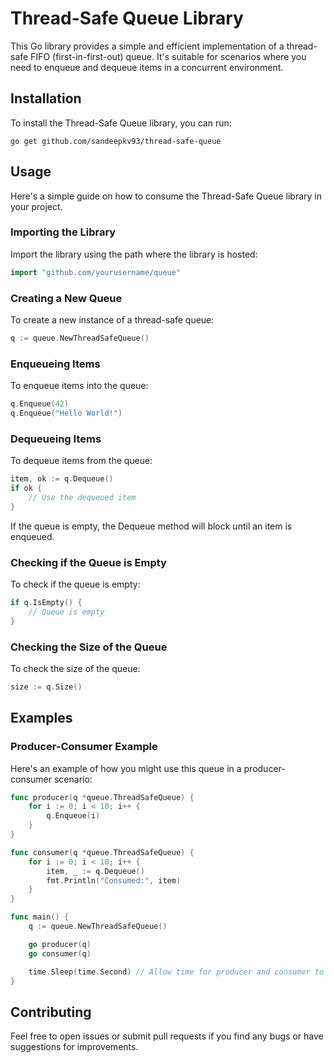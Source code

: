 # Thread-Safe Queue Library

This Go library provides a simple and efficient implementation of a thread-safe FIFO (first-in-first-out) queue. It's suitable for scenarios where you need to enqueue and dequeue items in a concurrent environment.

## Installation

To install the Thread-Safe Queue library, you can run:

```shell
go get github.com/sandeepkv93/thread-safe-queue
```

## Usage

Here's a simple guide on how to consume the Thread-Safe Queue library in your project.

### Importing the Library

Import the library using the path where the library is hosted:

```go
import "github.com/yourusername/queue"
```

### Creating a New Queue

To create a new instance of a thread-safe queue:

```go
q := queue.NewThreadSafeQueue()
```

### Enqueueing Items

To enqueue items into the queue:

```go
q.Enqueue(42)
q.Enqueue("Hello World!")
```

### Dequeueing Items

To dequeue items from the queue:

```go
item, ok := q.Dequeue()
if ok {
    // Use the dequeued item
}
```

If the queue is empty, the Dequeue method will block until an item is enqueued.

### Checking if the Queue is Empty

To check if the queue is empty:

```go
if q.IsEmpty() {
    // Queue is empty
}
```

### Checking the Size of the Queue

To check the size of the queue:

```go
size := q.Size()
```

## Examples

### Producer-Consumer Example

Here's an example of how you might use this queue in a producer-consumer scenario:

```go
func producer(q *queue.ThreadSafeQueue) {
	for i := 0; i < 10; i++ {
		q.Enqueue(i)
	}
}

func consumer(q *queue.ThreadSafeQueue) {
	for i := 0; i < 10; i++ {
		item, _ := q.Dequeue()
		fmt.Println("Consumed:", item)
	}
}

func main() {
	q := queue.NewThreadSafeQueue()

	go producer(q)
	go consumer(q)

	time.Sleep(time.Second) // Allow time for producer and consumer to complete
}
```

## Contributing

Feel free to open issues or submit pull requests if you find any bugs or have suggestions for improvements.

